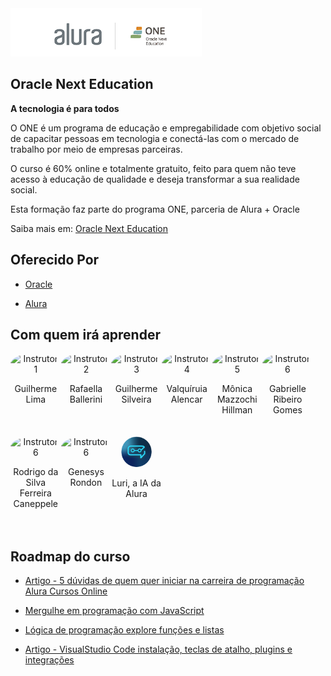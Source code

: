 <img src="./Img/logo_curso.png" alt="logo do curso">

## Oracle Next Education

**A tecnologia é para todos**

O ONE é um programa de educação e empregabilidade com objetivo social de capacitar pessoas em tecnologia e conectá-las com o mercado de trabalho por meio de empresas parceiras.

O curso é 60% online e totalmente gratuito, feito para quem não teve acesso à educação de qualidade e deseja transformar a sua realidade social.

Esta formação faz parte do programa ONE, parceria de Alura + Oracle

Saiba mais em: [Oracle Next Education](https://www.oracle.com/br/education/oracle-next-education/)

## Oferecido Por

- [Oracle](https://www.oracle.com/br)

- [Alura](https://www.alura.com.br/)

## Com quem irá aprender

<!-- Linha 1 -->
<div style="display: flex; flex-wrap: wrap; max-width: 1000px; margin: 0 auto;">
    <div style="text-align: center; width: 16%; margin-bottom: 20px;">
        <img src="https://cdn2.gnarususercontent.com.br/1/58372/faab17bc-a43f-42ed-b701-17f954bc776d.png?width=100&height=100&aspect_ratio=1:1" alt="Instrutor 1" style="width: 60%; border-radius: 50%;">
        <p>Guilherme Lima</p>
    </div>
    <div style="text-align: center; width: 16%; margin-bottom: 20px;">
        <img src="https://github.com/rafaballerini.png?size=100&d=https%3A%2F%2Fwww.gravatar.com%2Favatar%2F43a7c3791fac100582581ec5d80ac076.png%3Fr%3DPG%26size%3D100x60%26date%3D2024-07-13%26d%3Dhttps%253A%252F%252Fcursos.alura.com.br%252Fassets%252Fimages%252Fforum%252Favatar_r.png" alt="Instrutor 2" style="width: 60%; border-radius: 50%;">
        <p>Rafaella Ballerini</p>
    </div>
    <div style="text-align: center; width: 16%; margin-bottom: 20px;">
        <img src="https://www.gravatar.com/avatar/641f736b59103127c7a6a46a683bca58.png?r=PG&size=100x100&date=2024-07-13&d=https%3A%2F%2Fcursos.alura.com.br%2Fassets%2Fimages%2Fforum%2Favatar_g.png" alt="Instrutor 3" style="width: 60%; border-radius: 50%;">
        <p>Guilherme Silveira</p>
    </div>
    <div style="text-align: center; width: 16%; margin-bottom: 20px;">
        <img src="https://cdn2.gnarususercontent.com.br/1/815643/35988eda-f22e-42e6-b95a-a21511afbe27.jpg?width=100&height=100&aspect_ratio=1:1" alt="Instrutor 4" style="width: 60%; border-radius: 50%;">
        <p>Valquíruia Alencar</p>
    </div>
    <div style="text-align: center; width: 16%; margin-bottom: 20px;">
        <img src="https://cdn2.gnarususercontent.com.br/1/723276/43920617-1217-463b-98fc-0a634d69c5d8.jpg?width=100&height=100&aspect_ratio=1:1" alt="Instrutor 5" style="width: 60%; border-radius: 50%;">
        <p>Mônica Mazzochi Hillman</p>
    </div>
    <div style="text-align: center; width: 16%; margin-bottom: 20px;">
        <img src="https://cdn2.gnarususercontent.com.br/1/1221554/9b8ee41d-2154-4ba5-a9ac-bc40ae8aa3b6.jpeg?width=100&height=100&aspect_ratio=1:1" alt="Instrutor 6" style="width: 60%; border-radius: 50%;">
        <p>Gabrielle Ribeiro Gomes</p>
    </div>
    <div style="text-align: center; width: 16%; margin-bottom: 20px;">
        <img src="https://github.com/rcaneppele.png?size=100&d=https%3A%2F%2Fwww.gravatar.com%2Favatar%2F1bca39bfbe32fdf52de7ace1f855f267.png%3Fr%3DPG%26size%3D100x60%26date%3D2024-07-13%26d%3Dhttps%253A%252F%252Fcursos.alura.com.br%252Fassets%252Fimages%252Fforum%252Favatar_r.png" alt="Instrutor 6" style="width: 60%; border-radius: 50%;">
        <p>Rodrigo da Silva Ferreira Caneppele</p>
    </div>
    <div style="text-align: center; width: 16%; margin-bottom: 20px;">
        <img src="https://cdn2.gnarususercontent.com.br/1/832308/ecff887b-47cf-4553-8194-ff6a49a03c37.jpg?width=100&height=100&aspect_ratio=1:1" alt="Instrutor 6" style="width: 60%; border-radius: 50%;">
        <p>Genesys Rondon</p>
    </div>
    <div style="text-align: center; width: 16%; margin-bottom: 20px;">
        <img src="./Img/luri-icon-instructor.svg" alt="Instrutor 6" style="width: 60%; border-radius: 50%;">
        <p>Luri, a IA da Alura</p>
    </div>
</div>

## Roadmap do curso

- [Artigo - 5 dúvidas de quem quer iniciar na carreira de programação Alura Cursos Online](./Aprenda%20lógica%20de%20programação/Artigo%20-%205%20dúvidas%20de%20quem%20quer%20iniciar%20na%20carreira%20de%20programação%20%20Alura%20Cursos%20Online/)

- [Mergulhe em programação com JavaScript](./Aprenda%20lógica%20de%20programação/Mergulhe%20em%20programação%20com%20JavaScript/)

- [Lógica de programação explore funções e listas](./Aprenda%20lógica%20de%20programação/Lógica%20de%20programação%20explore%20funções%20e%20listas/)

- [Artigo - VisualStudio Code instalação, teclas de atalho, plugins e integrações](./Aprenda%20lógica%20de%20programação/Artigo%20-%20VisualStudio%20Code%20instalação,%20teclas%20de%20atalho,%20plugins%20e%20integrações/)
